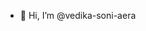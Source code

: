 - 👋 Hi, I’m @vedika-soni-aera

<!---
vedika-soni-aera/vedika-soni-aera is a ✨ special ✨ repository because its `README.md` (this file) appears on your GitHub profile.
You can click the Preview link to take a look at your changes.
--->
